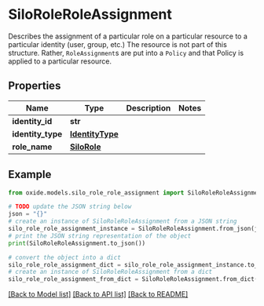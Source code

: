 # SiloRoleRoleAssignment

Describes the assignment of a particular role on a particular resource to a particular identity (user, group, etc.)  The resource is not part of this structure.  Rather, `RoleAssignment`s are put into a `Policy` and that Policy is applied to a particular resource.

## Properties

Name | Type | Description | Notes
------------ | ------------- | ------------- | -------------
**identity_id** | **str** |  | 
**identity_type** | [**IdentityType**](IdentityType.md) |  | 
**role_name** | [**SiloRole**](SiloRole.md) |  | 

## Example

```python
from oxide.models.silo_role_role_assignment import SiloRoleRoleAssignment

# TODO update the JSON string below
json = "{}"
# create an instance of SiloRoleRoleAssignment from a JSON string
silo_role_role_assignment_instance = SiloRoleRoleAssignment.from_json(json)
# print the JSON string representation of the object
print(SiloRoleRoleAssignment.to_json())

# convert the object into a dict
silo_role_role_assignment_dict = silo_role_role_assignment_instance.to_dict()
# create an instance of SiloRoleRoleAssignment from a dict
silo_role_role_assignment_from_dict = SiloRoleRoleAssignment.from_dict(silo_role_role_assignment_dict)
```
[[Back to Model list]](../README.md#documentation-for-models) [[Back to API list]](../README.md#documentation-for-api-endpoints) [[Back to README]](../README.md)



